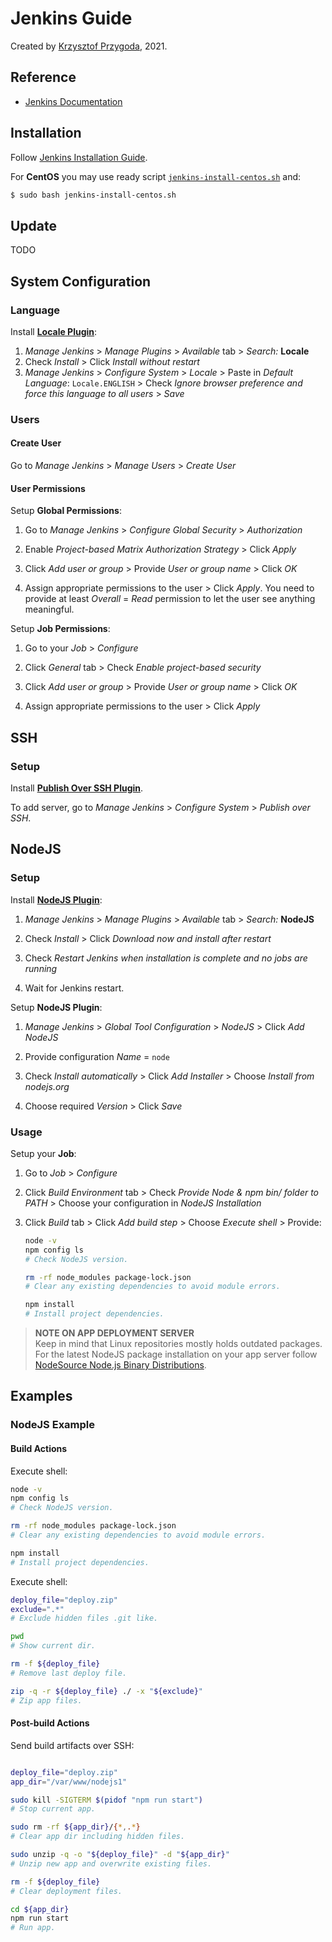 # Jenkins Guide

Created by [Krzysztof Przygoda](https://github.com/KrzysztofPrzygoda), 2021.

## Reference

- [Jenkins Documentation](https://www.jenkins.io/doc/)

## Installation

Follow [Jenkins Installation Guide](https://www.jenkins.io/doc/book/installing/linux/).

For **CentOS** you may use ready script [`jenkins-install-centos.sh`](jenkins-install-centos.sh) and:
```bash
$ sudo bash jenkins-install-centos.sh
```

## Update

TODO

## System Configuration

### Language

Install [**Locale Plugin**](https://plugins.jenkins.io/locale/):
1. *Manage Jenkins* > *Manage Plugins* > *Available* tab > *Search:* **Locale**
2. Check *Install* > Click *Install without restart*
3. *Manage Jenkins* > *Configure System* > *Locale* > Paste in *Default Language*: `Locale.ENGLISH` > Check *Ignore browser preference and force this language to all users* > *Save*

### Users

#### Create User

Go to *Manage Jenkins* > *Manage Users* > *Create User*

#### User Permissions

Setup **Global Permissions**:

1. Go to *Manage Jenkins* > *Configure Global Security* > *Authorization*

2. Enable *Project-based Matrix Authorization Strategy* > Click *Apply*

3. Click *Add user or group* > Provide *User or group name* > Click *OK*

4. Assign appropriate permissions to the user > Click *Apply*. You need to provide at least *Overall* = *Read* permission to let the user see anything meaningful.

Setup **Job Permissions**:

1. Go to your *Job* > *Configure*

2. Click *General* tab > Check *Enable project-based security*

3. Click *Add user or group* > Provide *User or group name* > Click *OK*

4. Assign appropriate permissions to the user > Click *Apply*

## SSH

### Setup

Install [**Publish Over SSH Plugin**](https://plugins.jenkins.io/publish-over-ssh/).

To add server, go to *Manage Jenkins* > *Configure System* > *Publish over SSH*.

## NodeJS

### Setup

Install [**NodeJS Plugin**](https://plugins.jenkins.io/nodejs/):

1. *Manage Jenkins* > *Manage Plugins* > *Available* tab > *Search:* **NodeJS**

2. Check *Install* > Click *Download now and install after restart*

3. Check *Restart Jenkins when installation is complete and no jobs are running*

4. Wait for Jenkins restart.

Setup **NodeJS Plugin**:

1. *Manage Jenkins* > *Global Tool Configuration* > *NodeJS* > Click *Add NodeJS*

2. Provide configuration *Name* = `node`

3. Check *Install automatically* > Click *Add Installer* > Choose *Install from nodejs.org*

4. Choose required *Version* > Click *Save*

### Usage

Setup your **Job**:

1. Go to *Job* > *Configure*

2. Click *Build Environment* tab > Check *Provide Node & npm bin/ folder to PATH* > Choose your configuration in *NodeJS Installation*

3. Click *Build* tab > Click *Add build step* > Choose *Execute shell* > Provide:
    ```bash
    node -v
    npm config ls
    # Check NodeJS version.
    
    rm -rf node_modules package-lock.json
    # Clear any existing dependencies to avoid module errors.

    npm install
    # Install project dependencies.
    ```

> **NOTE ON APP DEPLOYMENT SERVER**  
> Keep in mind that Linux repositories mostly holds outdated packages. For the latest NodeJS package installation on your app server follow [NodeSource Node.js Binary Distributions](https://github.com/nodesource/distributions).

## Examples

### NodeJS Example

#### Build Actions
Execute shell:
```bash
node -v
npm config ls
# Check NodeJS version.

rm -rf node_modules package-lock.json
# Clear any existing dependencies to avoid module errors.

npm install
# Install project dependencies.
```
Execute shell:
```bash
deploy_file="deploy.zip"
exclude=".*"
# Exclude hidden files .git like.

pwd
# Show current dir.

rm -f ${deploy_file}
# Remove last deploy file.

zip -q -r ${deploy_file} ./ -x "${exclude}"
# Zip app files.
```
#### Post-build Actions
Send build artifacts over SSH:
```bash

deploy_file="deploy.zip"
app_dir="/var/www/nodejs1"

sudo kill -SIGTERM $(pidof "npm run start")
# Stop current app.

sudo rm -rf ${app_dir}/{*,.*}
# Clear app dir including hidden files.

sudo unzip -q -o "${deploy_file}" -d "${app_dir}"
# Unzip new app and overwrite existing files.

rm -f ${deploy_file}
# Clear deployment files.

cd ${app_dir}
npm run start
# Run app.
```